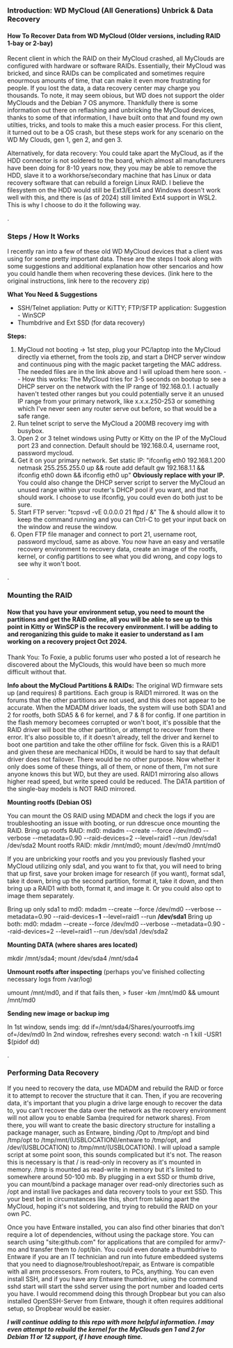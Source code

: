 
### Introduction: WD MyCloud (All Generations) Unbrick & Data Recovery
#### How To Recover Data from WD MyCloud (Older versions, including RAID 1-bay or 2-bay)
Recent client in which the RAID on their MyCloud crashed, all MyClouds are configured with hardware or software RAIDs. Essentially, their MyCloud was bricked, and since RAIDs can be complicated and sometimes require enourmous amounts of time, that can make it even more frustrating for people. If you lost the data, a data recovery center may charge you thousands. To note, it may seem obious, but WD does not support the older MyClouds and the Debian 7 OS anymore. Thankfully there is some information out there on reflashing and unbricking the MyCloud devices, thanks to some of that information, I have built onto that and found my own utilties, tricks, and tools to make this a much easier process. For this client, it turned out to be a OS crash, but these steps work for any scenario on the WD My Clouds, gen 1, gen 2, and gen 3.

Alternatively, for data recovery: You could take apart the MyCloud, as if the HDD connector is not soldered to the board, which almost all manufacturers have been doing for 8-10 years now, they you may be able to remove the HDD, slave it to a workhorse/secondary machine that has Linux or data recovery software that can rebuild a foreign Linux RAID. I believe the filesystem on the HDD would still be Ext3/Ext4 and Windows doesn't work well with this, and there is (as of 2024) still limited Ext4 support in WSL2. This is why I choose to do it the following way. 

.

### Steps / How It Works
I recently ran into a few of these old WD MyCloud devices that a client was using for some pretty important data. These are the steps I took along with some suggestions and additional explanation how other sencarios and how you could handle them when recovering these devices.
(link here to the original instructions, link here to the recovery zip)

**What You Need & Suggestions**
* SSH/Telnet appliation: Putty or KiTTY; FTP/SFTP application: Suggestion - WinSCP
* Thumbdrive and Ext SSD (for data recovery)

**Steps:**

1. MyCloud not booting -> 1st step, plug your PC/laptop into the MyCloud directly via ethernet, from the tools zip, and start a DHCP server window and continuous ping with the magic packet targeting the MAC address. The needed files are in the link above and I will upload them here soon.
-- How this works: The MyCloud tries for 3-5 seconds on bootup to see a DHCP server on the network with the IP range of 192.168.0.1. I actually haven't tested other ranges but you could potentially serve it an unused IP range from your primary network, like x.x.x.250-253 or something which I've never seen any router serve out before, so that would be a safe range.
2. Run telnet script to serve the MyCloud a 200MB recovery img with busybox.
3. Open 2 or 3 telnet windows using Putty or Kitty on the IP of the MyCloud port 23 and connection. Default should be 192.168.0.4, username root, password mycloud.
4. Get it on your primary network. Set static IP: "ifconfig eth0 192.168.1.200 netmask 255.255.255.0 up && route add default gw 192.168.1.1 && ifconfig eth0 down && ifconfig eth0 up" **Obviously replace with your IP.** You could also change the DHCP server script to server the MyCloud an unused range within your router's DHCP pool if you want, and that should work. I choose to use ifconfig, you could even do both just to be sure.
5. Start FTP server: "tcpsvd -vE 0.0.0.0 21 ftpd / &" The & should allow it to keep the command running and you can Ctrl-C to get your input back on the window and reuse the window.
6. Open FTP file manager and connect to port 21, username root, password mycloud, same as above. You now have an easy and versatile recovery environment to recovery data, create an image of the rootfs, kernel, or config partitions to see what you did wrong, and copy logs to see why it won't boot. 

.

### Mounting the RAID
#### Now that you have your environment setup, you need to mount the partitions and get the RAID online, all you will be able to see up to this point in Kitty or WinSCP is the recovery environment. I will be adding to and reroganizing this guide to make it easier to understand as I am working on a recovery project Oct 2024.
Thank You: To Foxie, a public forums user who posted a lot of research he discovered about the MyClouds, this would have been so much more difficult without that. 

**Info about the MyCloud Partitions & RAIDs:** The original WD firmware sets up (and requires) 8 partitions. Each group is RAID1 mirrored. It was on the forums that the other partitions are not used, and this does not appear to be accurate. When the MDADM driver loads, the system will use both SDA1 and 2 for rootfs, both SDA5 & 6 for kernel, and 7 & 8 for config. If one partition in the flash memory becomees corrupted or won't boot, it's possible that the RAID driver will boot the other partition, or attempt to recover from there error. It's also possible to, if it doesn't already, tell the driver and kernel to boot one partition and take the other offiline for fsck. Given this is a RAID1 and given these are mechanical HDDs, it would be hard to say that default driver does not failover. There would be no other purpose. Now whether it only does some of these things, all of them, or none of them, I'm not sure anyone knows this but WD, but they are used. RAID1 mirroring also allows higher read speed, but write speed could be reduced. The DATA partition of the single-bay models is NOT RAID mirrored.

**Mounting rootfs (Debian OS)**

You can mount the OS RAID using MDADM and check the logs if you are troubleshooting an issue with booting, or run ddrescue once mounting the RAID. 
Bring up rootfs RAID: md0: mdadm --create --force /dev/md0 --verbose --metadata=0.90 --raid-devices=2 --level=raid1 --run /dev/sda1 /dev/sda2
Mount rootfs RAID: mkdir /mnt/md0; mount /dev/md0 /mnt/md0

If you are unbricking your rootfs and you you previously flashed your MyCloud utilizing only sda1, and you want to fix that, you will need to bring that up first, save your broken image for research (if you want), format sda1, take it down, bring up the second partition, format it, take it down, and then bring up a RAID1 with both, format it, and image it. Or you could also opt to image them separately.

Bring up only sda1 to md0: mdadm --create --force /dev/md0 --verbose --metadata=0.90 --raid-devices=**1** --level=raid1 --run **/dev/sda1**
Bring up both: md0: mdadm --create --force /dev/md0 --verbose --metadata=0.90 --raid-devices=2 --level=raid1 --run /dev/sda1 /dev/sda2

**Mounting DATA (where shares ares located)**

mkdir /mnt/sda4; mount /dev/sda4 /mnt/sda4

**Unmount rootfs after inspecting**
(perhaps you've finished collecting necessary logs from /var/log)

umount /mnt/md0, and if that fails then,
    >  fuser -km /mnt/md0 && umount /mnt/md0

**Sending new image or backup img**

In 1st window, sends img: dd if=/mnt/sda4/Shares/yourrootfs.img of=/dev/md0 
In 2nd window, refreshes every second: watch -n 1 kill -USR1 $(pidof dd)

.

### Performing Data Recovery
If you need to recovery the data, use MDADM and rebuild the RAID or force it to attempt to recover the structure that it can. Then, if you are recovering data, it's important that you plugin a drive large enough to recover the data to, you can't recover the data over the network as the recovery environment will not allow you to enable Samba (required for network shares). From there, you will want to create the basic directory structure for installing a package manager, such as Entware, binding /Opt to /tmp/opt and bind /tmp/opt to /tmp/mnt/(USBLOCATION)/entware to /tmp/opt, and /dev/(USBLOCATION) to /tmp/mnt/(USBLOCATION). I will upload a sample script at some point soon, this sounds complicated but it's not. The reason this is necessary is that / is read-only in recovery as it's mounted in memory. /tmp is mounted as read-write in memory but it's limited to somewhere around 50-100 mb. By plugging in a ext SSD or thumb drive, you can mount/bind a package manager over read-only directories such as /opt and install live packages and data recovery tools to your ext SSD. This your best bet in circumstances like this, short from taking apart the MyCloud, hoping it's not soldering, and trying to rebuild the RAID on your own PC. 

Once you have Entware installed, you can also find other binaries that don't require a lot of dependencies, without using the package store. You can search using "site:github.com" for applications that are compiled for armv7-mo and transfer them to /opt/bin. You could even donate a thumbdrive to Entware if you are an IT technician and run into future embeddeed systems that you need to diagnose/troubleshoot/repair, as Entware is compatible with all arm processesors. From routers, to PCs, anything. You can even install SSH, and if you have any Entware thumbdrive, using the command sshd start will start the sshd server using the port number and loaded certs you have. I would recommend doing this through Dropbear but you can also installed OpenSSH-Server from Entware, though it often requires additional setup, so Dropbear would be easier. 

***I will continue adding to this repo with more helpful information. I may even attempt to rebuild the kernel for the MyClouds gen 1 and 2 for Debian 11 or 12 support, if I have enough time.***
